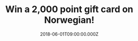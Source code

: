 ---
campaign-uuid: "c-897948fb-2774-44d5-95eb-3ba39e497591"
type: "Preview"
category: "Travel"
date: "2018-06-01T09:00:00.000Z"
end-date: "2018-07-01T23:59:00.000Z"
disable-form: false
is_promoted: false
has_entry_page: true
title: "Win a 2,000 point gift card on Norwegian!"
competition-description: "<p>Summer is just around the corner… so get ready and pick\
  \ up your bags because NME AAA want to get YOU a holiday organised! We’re giving\
  \ away a 2,000 point gift card on Norwegian to one lucky NME AAA member to win!</p>\r\
  \n<p>Travel anytime and anywhere with Norwegian! Enter below to know more!</p>"
hero-header: "Win a 2,000 point gift card on Norwegian!"
terms-confirmation: "N/A"
banner-img: "https://assets.expresslyapp.com/asset-eb81fdec-e26c-4c3b-ae3d-689bdd74e49b.jpg"
logo-left-href: "https://www.norwegian.com/uk/invisible-pages/norwegiancom/"
logo-left-image: "https://assets.expresslyapp.com/be4f75e2-469f-4e72-973d-638438340c1e-thumb.png"
logo-left-title: "Norwegian"
bg-image-hero: "https://assets.expresslyapp.com/asset-05b05615-ab78-4a8b-8830-186417dae3f9.jpg"
bg-image-first: "https://assets.expresslyapp.com/asset-ba9213af-5dc2-40db-a71a-1ab4c8ec300f.jpg"
bg-image-second: "https://assets.expresslyapp.com/asset-a4eabc5c-822f-46ae-ae00-1dc1b8f9861f.jpg"
section1-content: "<p>Who doesn’t love a free trip? We do! That’s why we’re giving\
  \ away a 2,000 point gift card on Norwegian!</p>\r\n<p>Gift cards can be spent on\
  \ loads of Norwegian’s services like seat reservations, checked baggage, and pre-ordered\
  \ meals on board. But we know that the one you like the most is spending your gift\
  \ card on flights to any of Norwegian’s destinations!</p>"
section2-content: "<p>Norwegian gift cards are the best presents, and this one could\
  \ be yours! Treat yourself or your loved ones to a nice trip anywhere they like\
  \ by the chance of winning a 2,000 point gift card on Norwegian!</p>\r\n<p>Think\
  \ no more, enter below and you could be flying anywhere next summer thanks to NME\
  \ AAA!</p>"
entry-title: "Win a 2,000 point gift card on Norwegian!"
entry-content: "<p>Enter the draw to win a 2,000 point gift card on Norwegian and\
  \ you could be travelling to your dream destination next summer by completing the\
  \ form below before 23.59pm on 01/07/2018.</p>"
has-winner: false
prize-description: "A 2,000 point gift card on Norwegian."
country-restrictions:
- "GB"
---